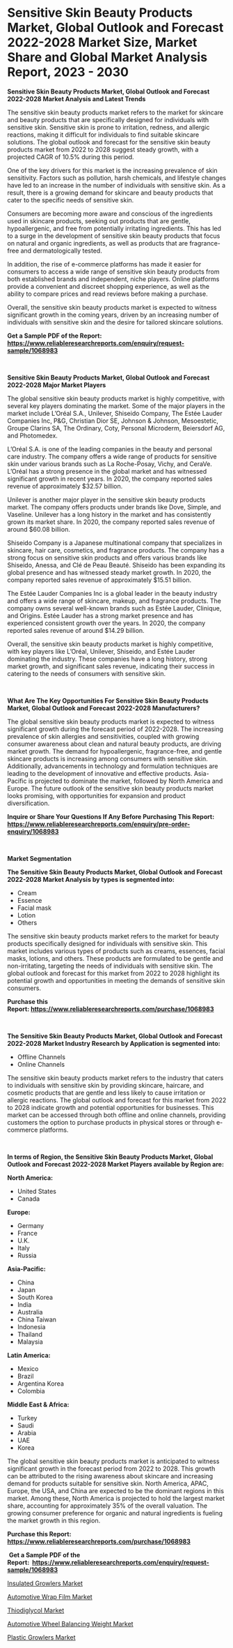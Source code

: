 <p><h1>Sensitive Skin Beauty Products Market, Global Outlook and Forecast 2022-2028 Market Size, Market Share and Global Market Analysis Report, 2023 - 2030</h1></p><p><strong>Sensitive Skin Beauty Products Market, Global Outlook and Forecast 2022-2028 Market Analysis and Latest Trends</strong></p>
<p><p>The sensitive skin beauty products market refers to the market for skincare and beauty products that are specifically designed for individuals with sensitive skin. Sensitive skin is prone to irritation, redness, and allergic reactions, making it difficult for individuals to find suitable skincare solutions. The global outlook and forecast for the sensitive skin beauty products market from 2022 to 2028 suggest steady growth, with a projected CAGR of 10.5% during this period.</p><p>One of the key drivers for this market is the increasing prevalence of skin sensitivity. Factors such as pollution, harsh chemicals, and lifestyle changes have led to an increase in the number of individuals with sensitive skin. As a result, there is a growing demand for skincare and beauty products that cater to the specific needs of sensitive skin.</p><p>Consumers are becoming more aware and conscious of the ingredients used in skincare products, seeking out products that are gentle, hypoallergenic, and free from potentially irritating ingredients. This has led to a surge in the development of sensitive skin beauty products that focus on natural and organic ingredients, as well as products that are fragrance-free and dermatologically tested.</p><p>In addition, the rise of e-commerce platforms has made it easier for consumers to access a wide range of sensitive skin beauty products from both established brands and independent, niche players. Online platforms provide a convenient and discreet shopping experience, as well as the ability to compare prices and read reviews before making a purchase.</p><p>Overall, the sensitive skin beauty products market is expected to witness significant growth in the coming years, driven by an increasing number of individuals with sensitive skin and the desire for tailored skincare solutions.</p></p>
<p><strong>Get a Sample PDF of the Report:&nbsp; <a href="https://www.reliableresearchreports.com/enquiry/request-sample/1068983">https://www.reliableresearchreports.com/enquiry/request-sample/1068983</a></strong></p>
<p>&nbsp;</p>
<p><strong>Sensitive Skin Beauty Products Market, Global Outlook and Forecast 2022-2028 Major Market Players</strong></p>
<p><p>The global sensitive skin beauty products market is highly competitive, with several key players dominating the market. Some of the major players in the market include L’Oréal S.A., Unilever, Shiseido Company, The Estée Lauder Companies Inc, P&G, Christian Dior SE, Johnson & Johnson, Mesoestetic, Groupe Clarins SA, The Ordinary, Coty, Personal Microderm, Beiersdorf AG, and Photomedex.</p><p>L’Oréal S.A. is one of the leading companies in the beauty and personal care industry. The company offers a wide range of products for sensitive skin under various brands such as La Roche-Posay, Vichy, and CeraVe. L’Oréal has a strong presence in the global market and has witnessed significant growth in recent years. In 2020, the company reported sales revenue of approximately $32.57 billion.</p><p>Unilever is another major player in the sensitive skin beauty products market. The company offers products under brands like Dove, Simple, and Vaseline. Unilever has a long history in the market and has consistently grown its market share. In 2020, the company reported sales revenue of around $60.08 billion.</p><p>Shiseido Company is a Japanese multinational company that specializes in skincare, hair care, cosmetics, and fragrance products. The company has a strong focus on sensitive skin products and offers various brands like Shiseido, Anessa, and Clé de Peau Beauté. Shiseido has been expanding its global presence and has witnessed steady market growth. In 2020, the company reported sales revenue of approximately $15.51 billion.</p><p>The Estée Lauder Companies Inc is a global leader in the beauty industry and offers a wide range of skincare, makeup, and fragrance products. The company owns several well-known brands such as Estée Lauder, Clinique, and Origins. Estée Lauder has a strong market presence and has experienced consistent growth over the years. In 2020, the company reported sales revenue of around $14.29 billion.</p><p>Overall, the sensitive skin beauty products market is highly competitive, with key players like L’Oréal, Unilever, Shiseido, and Estée Lauder dominating the industry. These companies have a long history, strong market growth, and significant sales revenue, indicating their success in catering to the needs of consumers with sensitive skin.</p></p>
<p>&nbsp;</p>
<p><strong>What Are The Key Opportunities For Sensitive Skin Beauty Products Market, Global Outlook and Forecast 2022-2028 Manufacturers?</strong></p>
<p><p>The global sensitive skin beauty products market is expected to witness significant growth during the forecast period of 2022-2028. The increasing prevalence of skin allergies and sensitivities, coupled with growing consumer awareness about clean and natural beauty products, are driving market growth. The demand for hypoallergenic, fragrance-free, and gentle skincare products is increasing among consumers with sensitive skin. Additionally, advancements in technology and formulation techniques are leading to the development of innovative and effective products. Asia-Pacific is projected to dominate the market, followed by North America and Europe. The future outlook of the sensitive skin beauty products market looks promising, with opportunities for expansion and product diversification.</p></p>
<p><strong>Inquire or Share Your Questions If Any Before Purchasing This Report: <a href="https://www.reliableresearchreports.com/enquiry/pre-order-enquiry/1068983">https://www.reliableresearchreports.com/enquiry/pre-order-enquiry/1068983</a></strong></p>
<p>&nbsp;</p>
<p><strong>Market Segmentation</strong></p>
<p><strong>The Sensitive Skin Beauty Products Market, Global Outlook and Forecast 2022-2028 Market Analysis by types is segmented into:</strong></p>
<p><ul><li>Cream</li><li>Essence</li><li>Facial mask</li><li>Lotion</li><li>Others</li></ul></p>
<p><p>The sensitive skin beauty products market refers to the market for beauty products specifically designed for individuals with sensitive skin. This market includes various types of products such as creams, essences, facial masks, lotions, and others. These products are formulated to be gentle and non-irritating, targeting the needs of individuals with sensitive skin. The global outlook and forecast for this market from 2022 to 2028 highlight its potential growth and opportunities in meeting the demands of sensitive skin consumers.</p></p>
<p><strong>Purchase this Report:&nbsp;<a href="https://www.reliableresearchreports.com/purchase/1068983">https://www.reliableresearchreports.com/purchase/1068983</a></strong></p>
<p>&nbsp;</p>
<p><strong>The Sensitive Skin Beauty Products Market, Global Outlook and Forecast 2022-2028 Market Industry Research by Application is segmented into:</strong></p>
<p><ul><li>Offline Channels</li><li>Online Channels</li></ul></p>
<p><p>The sensitive skin beauty products market refers to the industry that caters to individuals with sensitive skin by providing skincare, haircare, and cosmetic products that are gentle and less likely to cause irritation or allergic reactions. The global outlook and forecast for this market from 2022 to 2028 indicate growth and potential opportunities for businesses. This market can be accessed through both offline and online channels, providing customers the option to purchase products in physical stores or through e-commerce platforms.</p></p>
<p>&nbsp;</p>
<p><strong>In terms of Region, the Sensitive Skin Beauty Products Market, Global Outlook and Forecast 2022-2028 Market Players available by Region are:</strong></p>
<p>
    <p> <strong> North America: </strong>
        <ul>
            <li>United States</li>
            <li>Canada</li>
        </ul>
        </p> 
    <p> <strong> Europe: </strong>
        <ul>
            <li>Germany</li>
            <li>France</li>
            <li>U.K.</li>
            <li>Italy</li>
            <li>Russia</li>
        </ul>
        </p> 
    <p> <strong> Asia-Pacific: </strong>
        <ul>
            <li>China</li>
            <li>Japan</li>
            <li>South Korea</li>
            <li>India</li>
            <li>Australia</li>
            <li>China Taiwan</li>
            <li>Indonesia</li>
            <li>Thailand</li>
            <li>Malaysia</li>
        </ul>
        </p> 
    <p> <strong> Latin America: </strong>
        <ul>
            <li>Mexico</li>
            <li>Brazil</li>
            <li>Argentina Korea</li>
            <li>Colombia</li>
        </ul>
        </p> 
    <p> <strong> Middle East & Africa: </strong>
        <ul>
            <li>Turkey</li>
            <li>Saudi</li>
            <li>Arabia</li>
            <li>UAE</li>
            <li>Korea</li>
        </ul>
    </p>
    </p>
<p><p>The global sensitive skin beauty products market is anticipated to witness significant growth in the forecast period from 2022 to 2028. This growth can be attributed to the rising awareness about skincare and increasing demand for products suitable for sensitive skin. North America, APAC, Europe, the USA, and China are expected to be the dominant regions in this market. Among these, North America is projected to hold the largest market share, accounting for approximately 35% of the overall valuation. The growing consumer preference for organic and natural ingredients is fueling the market growth in this region.</p></p>
<p><strong>Purchase this Report: <a href="https://www.reliableresearchreports.com/purchase/1068983">https://www.reliableresearchreports.com/purchase/1068983</a></strong></p>
<p>&nbsp;<strong>Get a Sample PDF of the Report:&nbsp;&nbsp;<a href="https://www.reliableresearchreports.com/enquiry/request-sample/1068983">https://www.reliableresearchreports.com/enquiry/request-sample/1068983</a></strong></p>
<p><strong></strong></p>
<p><p><a href="https://www.linkedin.com/pulse/insulated-growlers-market-size-share-global-analysis-report-eo8ye/">Insulated Growlers Market</a></p><p><a href="https://www.reportprime.com/automotive-wrap-film-r101">Automotive Wrap Film Market</a></p><p><a href="https://medium.com/@nolalockman2023/thiodiglycol-market-size-growth-forecast-2023-2030-f9297e9a22e2">Thiodiglycol Market</a></p><p><a href="https://www.reportprime.com/automotive-wheel-balancing-weight-r100">Automotive Wheel Balancing Weight Market</a></p><p><a href="https://www.linkedin.com/pulse/plastic-growlers-market-insights-players-forecast-till-stn8e/">Plastic Growlers Market</a></p></p>